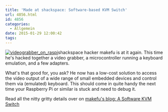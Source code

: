 ```yaml
---
title: 'Made at shackspace: Software-based KVM Switch'
url: 4856.html
id: 4856
categories:
  - Allgemein
date: 2015-01-29 12:00:42
tags:
---
```


[![videograbber_on_raspi](https://blog.shackspace.de/wp-content/uploads/2015/01/videograbber_on_raspi-300x268.jpg)](https://blog.shackspace.de/wp-content/uploads/2015/01/videograbber_on_raspi.jpg)shackspace hacker makefu is at it again. This time he's hacked together a video grabber, a microcontroller running a keyboard emulation, and a few adapters.

What's that good for, you ask? He now has a low-cost solution to access the video output of a wide range of small embedded devices and control them via (emulated) keyboard. This should come in quite handy the next time your Raspberry Pi or similar is stuck and need to debug it.

Read all the nitty gritty details over on [makefu's blog: A Software KVM Switch](http://euer.krebsco.de/a-software-kvm-switch.html)